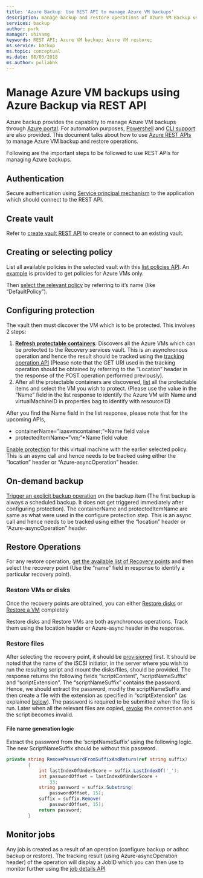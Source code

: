 ```yaml
---
title: 'Azure Backup: Use REST API to manage Azure VM backups'
description: manage backup and restore operations of Azure VM Backup using REST API
services: backup
author: pvrk
manager: shivamg
keywords: REST API; Azure VM backup; Azure VM restore;
ms.service: backup
ms.topic: conceptual
ms.date: 08/03/2018
ms.author: pullabhk
---
```

# Manage Azure VM backups using Azure Backup via REST API

Azure backup provides the capability to manage Azure VM backups through [Azure portal](backup-azure-arm-vms-prepare.md). For automation purposes, [Powershell](backup-azure-vms-automation.md) and [CLI support](quick-backup-vm-cli.md) are also provided. This document talks about how to use [Azure REST APIs](https://docs.microsoft.com/rest/api/recoveryservices/) to manage Azure VM backup and restore operations.

Following are the important steps to be followed to use REST APIs for managing Azure backups.

## Authentication

Secure authentication using [Service principal mechanism](https://docs.microsoft.com/azure/azure-resource-manager/resource-group-create-service-principal-portal) to the application which should connect to the REST API.

## Create vault

Refer to [create vault REST API](https://docs.microsoft.com/rest/api/recoveryservices/vaults/createorupdate) to create or connect to an existing vault.

## Creating or selecting policy

List all available policies in the selected vault with this [list policies API](https://docs.microsoft.com/rest/api/backup/backuppolicies/list). An [example](https://docs.microsoft.com/rest/api/backup/backuppolicies/list#list_protection_policies_with_backupmanagementtype_filter_as_azureiaasvm) is provided to get policies for Azure VMs only.

Then [select the relevant policy](https://docs.microsoft.com/rest/api/backup/protectionpolicies/get) by referring to it’s name (like “DefaultPolicy”).

## Configuring protection

The vault then must discover the VM which is to be protected. This involves 2 steps:

1. [**Refresh protectable containers**](https://docs.microsoft.com/rest/api/backup/protectioncontainers/refresh): Discovers all the Azure VMs which can be protected to the Recovery services vault. This is an asynchronous operation and hence the result should be tracked using the [tracking operation API](https://docs.microsoft.com/azure/azure-resource-manager/resource-manager-async-operations) (Please note that the GET URI used in the tracking operation should be obtained by referring to the “Location” header in the response of the POST operation performed previously).
2. After all the protectable containers are discovered, [list](https://docs.microsoft.com/rest/api/backup/backupprotectableitems/list#list_protectable_items_with_backupmanagementtype_filter_as_azureiaasvm) all the protectable items and select the VM you wish to protect. (Please use the value in the “Name” field in the list response to identify the Azure VM with Name and virtualMachineID in properties bag to identify with resourceID)

After you find the Name field in the list response, please note that for the upcoming APIs,

- containerName=”iaasvmcontainer;”+Name field value
- protectedItemName=”vm;”+Name field value

[Enable protection](https://docs.microsoft.com/rest/api/backup/protecteditems/createorupdate) for this virtual machine with the earlier selected policy. This is an async call and hence needs to be tracked using either the “location” header or “Azure-asyncOperation” header.

## On-demand backup

[Trigger an explicit backup operation](https://docs.microsoft.com/rest/api/backup/backups/trigger) on the backup item (The first backup is always a scheduled backup. It does not get triggered immediately after configuring protection). The containerName and protectedItemName are same as what were used in the configure protection step. This is an async call and hence needs to be tracked using either the “location” header or “Azure-asyncOperation” header.

## Restore Operations

For any restore operation, [get the available list of Recovery points](https://docs.microsoft.com/rest/api/backup/recoverypoints/list) and then select the recovery point (Use the “name” field in response to identify a particular recovery point).

### Restore VMs or disks

Once the recovery points are obtained, you can either [Restore disks](https://docs.microsoft.com/rest/api/backup/restores/trigger#restore_disks) or [Restore a VM](https://docs.microsoft.com/rest/api/backup/restores/trigger#restore_to_new_azure_iaasvm) completely

Restore disks and Restore VMs are both asynchronous operations. Track them using the location header or Azure-async header in the response.

### Restore files

After selecting the recovery point, it should be [provisioned](https://docs.microsoft.com/rest/api/backup/itemlevelrecoveryconnections/provision#examples) first. It should be noted that the name of the iSCSI initiator, in the server where you wish to run the resulting script and mount the disks/files, should be provided. The response returns the following fields “scriptContent”, “scriptNameSuffix” and “scriptExtension”. The “scriptNameSuffix” contains the password. Hence, we should extract the password, modify the scriptNameSuffix and then create a file with the extension as specified in “scriptExtension” (as explained [below](#file-name-generation-logic)). The password is required to be submitted when the file is run. Later when all the relevant files are copied, [revoke](https://docs.microsoft.com/rest/api/backup/itemlevelrecoveryconnections/revoke) the connection and the script becomes invalid.

#### File name generation logic

Extract the password from the ‘scriptNameSuffix’ using the following logic. The new ScriptNameSuffix should be without this password.

````C#
private string RemovePasswordFromSuffixAndReturn(ref string suffix)
        {
            int lastIndexOfUnderScore = suffix.LastIndexOf('_');
            int passwordOffset = lastIndexOfUnderScore +
                33;
            string password = suffix.Substring(
                passwordOffset, 15);
            suffix = suffix.Remove(
                passwordOffset, 15);
            return password;
        }
````

## Monitor jobs

Any job is created as a result of an operation (configure backup or adhoc backup or restore). The tracking result (using Azure-asyncOperation header) of the operation will display a JobID which you can then use to monitor further using the [job details API](https://docs.microsoft.com/rest/api/backup/jobdetails/get#azureiaasvmjob)
